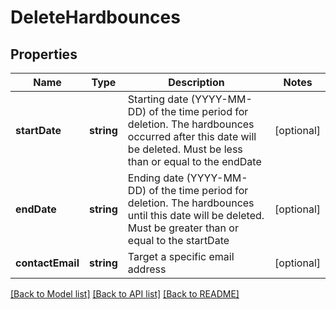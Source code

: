 # DeleteHardbounces

## Properties
Name | Type | Description | Notes
------------ | ------------- | ------------- | -------------
**startDate** | **string** | Starting date (YYYY-MM-DD) of the time period for deletion. The hardbounces occurred after this date will be deleted. Must be less than or equal to the endDate | [optional] 
**endDate** | **string** | Ending date (YYYY-MM-DD) of the time period for deletion. The hardbounces until this date will be deleted. Must be greater than or equal to the startDate | [optional] 
**contactEmail** | **string** | Target a specific email address | [optional] 

[[Back to Model list]](../../README.md#documentation-for-models) [[Back to API list]](../../README.md#documentation-for-api-endpoints) [[Back to README]](../../README.md)


